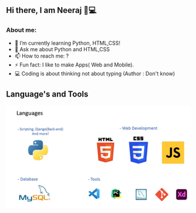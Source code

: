 ## Hi there, I am Neeraj 👋💻


<!--**Neerajsamshette/Neerajsamshette** is a ✨ _special_ ✨ repository because its `README.md` (this file) appears on your GitHub profile.-->

### About me:

- 🌱 I’m currently learning Python, HTML,CSS!
- 💬 Ask me about Python and HTML,CSS
- 📫 How to reach me: ?
- ⚡ Fun fact: I like to make Apps( Web and Mobile).
- 💻 Coding is about thinking not about typing (Author : Don't know)

## Language's and Tools

![Languages](https://github.com/Neerajsamshette/Neerajsamshette/blob/main/Screenshot%202021-01-10%20210057.jpg)

